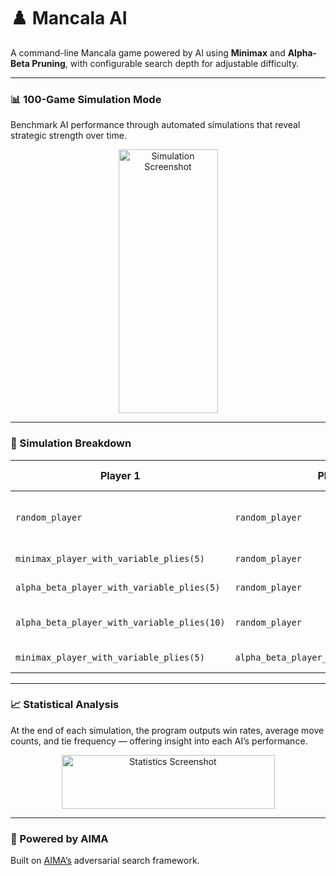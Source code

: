 # ♟️ Mancala AI

A command-line Mancala game powered by AI using **Minimax** and **Alpha-Beta Pruning**, with configurable search depth for adjustable difficulty.

---

### 📊 100-Game Simulation Mode
Benchmark AI performance through automated simulations that reveal strategic strength over time.

<p align="center">
  <img width="159" height="422" alt="Simulation Screenshot" src="https://github.com/user-attachments/assets/f03eda7f-974c-4704-904c-7e96c88b57aa" />
</p>

---

### 🧪 Simulation Breakdown

| Player 1                         | Player 2                         | Depth (Plies) | Games | Description                        |
|----------------------------------|----------------------------------|----------------|--------|------------------------------------|
| `random_player`                  | `random_player`                  | –              | 100    | Baseline comparison of randomness |
| `minimax_player_with_variable_plies(5)` | `random_player`         | 5              | 100    | Minimax vs random                 |
| `alpha_beta_player_with_variable_plies(5)` | `random_player`      | 5              | 100    | Alpha-Beta vs random              |
| `alpha_beta_player_with_variable_plies(10)` | `random_player`     | 10             | 100    | Deeper Alpha-Beta vs random       |
| `minimax_player_with_variable_plies(5)` | `alpha_beta_player_with_variable_plies(5)` | 5 | 100 | Minimax vs Alpha-Beta             |

---

### 📈 Statistical Analysis
At the end of each simulation, the program outputs win rates, average move counts, and tie frequency — offering insight into each AI’s performance.

<p align="center">
  <img width="341" height="86" alt="Statistics Screenshot" src="https://github.com/user-attachments/assets/132d90f9-2b84-4478-a5b3-58e0b67faa30" />
</p>

---

### 🧠 Powered by AIMA
Built on [AIMA’s](https://github.com/aimacode/aima-python) adversarial search framework.
